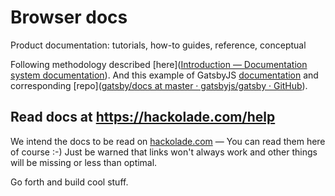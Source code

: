 # Browser docs

Product documentation: tutorials, how-to guides, reference, conceptual

Following methodology described [here]([Introduction &mdash; Documentation system documentation](https://documentation.divio.com/introduction/)).  And this example of GatsbyJS [documentation](https://www.gatsbyjs.com/docs/) and corresponding [repo]([gatsby/docs at master · gatsbyjs/gatsby · GitHub](https://github.com/gatsbyjs/gatsby/tree/master/docs)).

## Read docs at https://hackolade.com/help

We intend the docs to be read on [hackolade.com](https://hackolade.com/help) — You can read them here of course :-) Just be warned that links won't always work and other things will be missing or less than optimal.

Go forth and build cool stuff.
